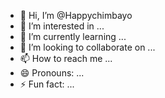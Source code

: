 - 👋 Hi, I’m @Happychimbayo
- 👀 I’m interested in ...
- 🌱 I’m currently learning ...
- 💞️ I’m looking to collaborate on ...
- 📫 How to reach me ...
- 😄 Pronouns: ...
- ⚡ Fun fact: ...

<!---
Happychimbayo/Happychimbayo is a ✨ special ✨ repository because its `README.md` (this file) appears on your GitHub profile.
You can click the Preview link to take a look at your changes.
--->
